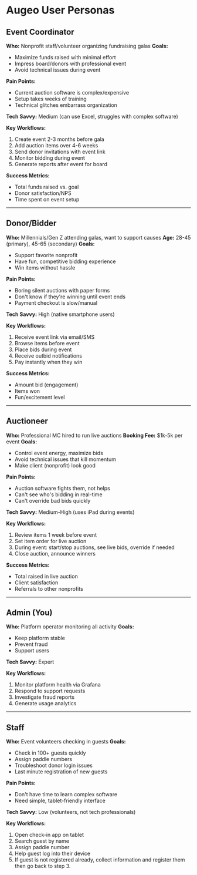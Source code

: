 # Augeo User Personas

## Event Coordinator
**Who:** Nonprofit staff/volunteer organizing fundraising galas
**Goals:**
- Maximize funds raised with minimal effort
- Impress board/donors with professional event
- Avoid technical issues during event

**Pain Points:**
- Current auction software is complex/expensive
- Setup takes weeks of training
- Technical glitches embarrass organization

**Tech Savvy:** Medium (can use Excel, struggles with complex software)

**Key Workflows:**
1. Create event 2-3 months before gala
2. Add auction items over 4-6 weeks
3. Send donor invitations with event link
4. Monitor bidding during event
5. Generate reports after event for board

**Success Metrics:**
- Total funds raised vs. goal
- Donor satisfaction/NPS
- Time spent on event setup

---

## Donor/Bidder
**Who:** Millennials/Gen Z attending galas, want to support causes
**Age:** 28-45 (primary), 45-65 (secondary)
**Goals:**
- Support favorite nonprofit
- Have fun, competitive bidding experience
- Win items without hassle

**Pain Points:**
- Boring silent auctions with paper forms
- Don't know if they're winning until event ends
- Payment checkout is slow/manual

**Tech Savvy:** High (native smartphone users)

**Key Workflows:**
1. Receive event link via email/SMS
2. Browse items before event
3. Place bids during event
4. Receive outbid notifications
5. Pay instantly when they win

**Success Metrics:**
- Amount bid (engagement)
- Items won
- Fun/excitement level

---

## Auctioneer
**Who:** Professional MC hired to run live auctions
**Booking Fee:** $1k-5k per event
**Goals:**
- Control event energy, maximize bids
- Avoid technical issues that kill momentum
- Make client (nonprofit) look good

**Pain Points:**
- Auction software fights them, not helps
- Can't see who's bidding in real-time
- Can't override bad bids quickly

**Tech Savvy:** Medium-High (uses iPad during events)

**Key Workflows:**
1. Review items 1 week before event
2. Set item order for live auction
3. During event: start/stop auctions, see live bids, override if needed
4. Close auction, announce winners

**Success Metrics:**
- Total raised in live auction
- Client satisfaction
- Referrals to other nonprofits

---

## Admin (You)
**Who:** Platform operator monitoring all activity
**Goals:**
- Keep platform stable
- Prevent fraud
- Support users

**Tech Savvy:** Expert

**Key Workflows:**
1. Monitor platform health via Grafana
2. Respond to support requests
3. Investigate fraud reports
4. Generate usage analytics

---

## Staff
**Who:** Event volunteers checking in guests
**Goals:**
- Check in 100+ guests quickly
- Assign paddle numbers
- Troubleshoot donor login issues
- Last minute registration of new guests

**Pain Points:**
- Don't have time to learn complex software
- Need simple, tablet-friendly interface

**Tech Savvy:** Low (volunteers, not tech professionals)

**Key Workflows:**
1. Open check-in app on tablet
2. Search guest by name
3. Assign paddle number
4. Help guest log into their device
5. If guest is not registered already, collect information and register them then go back to step 3.
